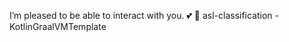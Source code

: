 I’m pleased to be able to interact with you.
:two_hearts:
:japanese_ogre:
asl-classification
-KotlinGraalVMTemplate
